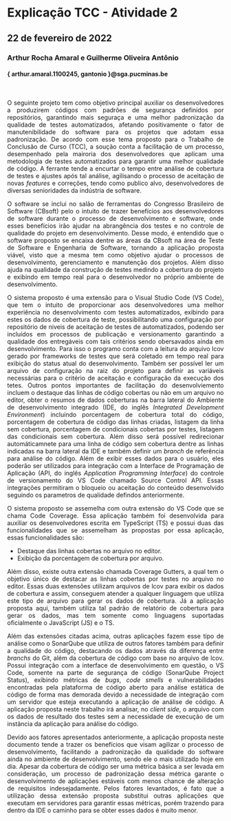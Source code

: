 # Explicação TCC - Atividade 2

## 22 de fevereiro de 2022

### Arthur Rocha Amaral e Guilherme Oliveira Antônio

#### { arthur.amaral.1100245, gantonio }@sga.pucminas.be

<br>

<span style=" text-align: justify; ">

O seguinte projeto tem como objetivo principal auxiliar os desenvolvedores a produzirem códigos com padrões de segurança definidos por repositórios, garantindo mais seguraça e uma melhor padronização da qualidade de testes automatizados, afetando positivamente o fator de manutenibilidade do software para os projetos que adotam essa padronização. De acordo com esse tema proposto para o Trabalho de Conclusão de Curso (TCC), a soução conta a facilitação de um processo, desempenhado pela mairoria dos desenvolvedores que aplicam uma metodologia de testes automatizados para garantir uma melhor qualidade de código. A ferrante tende a encurtar o tempo entre análise de cobertura de testes e ajustes após tal análise, agilisando o processo de aceitação de novas _features_ e correções, tendo como publico alvo, desenvolvedores de diversas senioridades da indústria de software.

O software se inclui no salão de ferramentas do Congresso Brasileiro de Software (CBsoft) pelo o intuito de trazer benefícios aos desenvolvedores de software durante o processo de desenvolvimento e software, onde esses benefícios irão ajudar na abrangência dos testes e no controle de qualidade do projeto em desenvolvimento. Desse modo, é entendido que o software proposto se encaixa dentre as áreas da CBsoft na área de Teste de Software e Engenharia de Software, tornando a aplicação proposta viável, visto que a mesma tem como objetivo ajudar o processos de desenvolvimento, gerenciamento e manutenção dos projetos. Além disso ajuda na qualidade da construção de testes medindo a cobertura do projeto e exibindo em tempo real para o desenvolvedor no próprio ambiente de desenvolvimento.

O sistema proposto é uma extensão para o Visual Studio Code (VS Code), que tem o intuito de proporcionar aos desenvolvedores uma melhor experiência no desenvolvimento com testes automatizados, exibindo para estes os dados de cobertura de teste, possibilitando uma configuração por repositório de niveis de aceitação de testes de automatizados, podendo ser incluídos em processos de publicação e versionamento garantindo a qualidade dos entregáveis com tais critérios sendo obersavados ainda em desenvolvimento. Para isso o programo conta com a leitura do arquivo lcov gerado por frameworks de testes que será coletado em tempo real para exibição do status atual do desenvolvimento. Também ser possível ler um arquivo de configuração na raiz do projeto para definir as variáveis necessárias para o critério de aceitação e configuração da execução dos tetes. Outros pontos importantes de facilitação do desenvolviemento incluem o destaque das linhas de código cobertas ou não em um arquivo no editor, obter o resumos de dados coberturas na barra lateral do Ambiente de desenvolvimento integrado (IDE, do inglês _Integrated Development Environment_) incluindo porcentagem de cobertura total do código, porcentagem de cobertura de código das linhas criadas, listagem da linha sem cobertura, porcentagem de condicionais cobertas por testes, listagem das condicionais sem cobertura. Além disso será possível redirecionar automáticamnete para uma linha de código sem cobertura dentre as linhas indicadas na barra lateral da IDE e também definir um _branch_ de referência para análise do código. Além de exibir esses dados para o usuário, eles poderão ser utilizados para integração com a Interface de Programação de Aplicação (API, do inglês _Application Programming Interface_) do controle de versionamento do VS Code chamado Source Control API. Essas integrações permitiram o bloqueio ou aceitação do conteúdo desenvolvido seguindo os parametros de qualidade defindos anteriormente.

O sistema proposto se assemelha com outra extensão do VS Code que se chama Code Coverage. Essa aplicação também foi desenvolvida para auxiliar os desenvolvedores escrita em TypeScript (TS) e possui duas das funcionalidades que se assemelham às propostas por essa aplicação, essas funcionalidades são:

- Destaque das linhas cobertas no arquivo no editor.
- Exibição da porcentagem de cobertura por arquivo.

Além disso, existe outra extensão chamada Coverage Gutters, a qual tem o objetivo único de destacar as linhas cobertas por testes no arquivo no editor. Essas duas extensões utilizam arquivos de lcov para exibir os dados de cobertura e assim, conseguem atender a qualquer linguagem que utiliza este tipo de arquivo para gerar os dados de cobertura. Já a aplicação proposta aqui, também utiliza tal padrão de relatório de cobertura para gerar os dados, mas tem somente como linguagens suportadas oficialmente o JavaScript (JS) e o TS.

Além das extensões citadas acima, outras aplicações fazem esse tipo de análise como o SonarQube que utiliza de outros fatores também para definir a qualidade do código, destacando os dados através da diferença entre _branchs_ do Git, além da cobertura de código com base no arquivo de lcov. Possui integração com a interface de desenvolvimento em questão, o VS Code, somente na parte de segurança de código (SonarQube Project Status), exibindo métricas de _bugs_, _code smells_ e vulnerabilidades encontradas pela plataforma de código aberto para análise estática de código de forma mas demorada devido a necessidade de integração com um servidor que esteja executando a aplicação de análise de código. A aplicação proposta neste trabalho irá analisar, no _client side_, o arquivo com os dados de resultado dos testes sem a necessidade de execução de um instância da aplicação para análise do código.

Devido aos fatores apresentados anteriormente, a aplicação proposta neste documento tende a trazer os benefícios que visam agilizar o processo de desenvolvimento, facilitando a padronização da qualidade do software ainda no ambiente de desenvolvimento, sendo ele o mais utilizado hoje em dia. Apesar da cobertura de código ser uma métrica básica a ser levada em consideração, um processo de padronização dessa métrica garante o desenvolvimento de aplicações estáveis com menos chance de alteração de requisitos indesejadamente. Pelos fatores levantados, é fato que a utilização dessa extensão proposta substitui outras aplicações que executam em servidores para garantir essas métricas, porém trazendo para dentro da IDE o caminho para se obter esses dados é muito menor.

</span>
